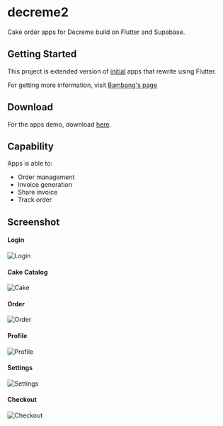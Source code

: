 # decreme2
Cake order apps for Decreme build on Flutter and Supabase.

## Getting Started
This project is extended version of [initial](https://github.com/bphw/decreme) apps that rewrite using Flutter.

For getting more information, visit
[Bambang's page](https://bambangp.vercel.app/)

## Download
For the apps demo, download [here](https://1drv.ms/u/c/fe1f339a228c67a7/Ebw8sJXv-SRFsRhqPbnoof8BStm07LMtjh5QMl7SQkT1iQ?e=PqOwfe).

## Capability
Apps is able to:
- Order management
- Invoice generation
- Share invoice
- Track order

## Screenshot
#### Login
![Login](https://phroccglswebelbqalpy.supabase.co/storage/v1/object/public/decreme/preview/decreme-login.png)

#### Cake Catalog
![Cake](https://phroccglswebelbqalpy.supabase.co/storage/v1/object/public/decreme/preview/decreme-cake-catalog.png)

#### Order
![Order](https://phroccglswebelbqalpy.supabase.co/storage/v1/object/public/decreme/preview/decreme-order-list.png)

#### Profile
![Profile](https://phroccglswebelbqalpy.supabase.co/storage/v1/object/public/decreme/preview/decreme-profile.png)

#### Settings
![Settings](https://phroccglswebelbqalpy.supabase.co/storage/v1/object/public/decreme/preview/decreme-settings.png)

#### Checkout
![Checkout](https://phroccglswebelbqalpy.supabase.co/storage/v1/object/public/decreme/preview/decreme-checkout.png)